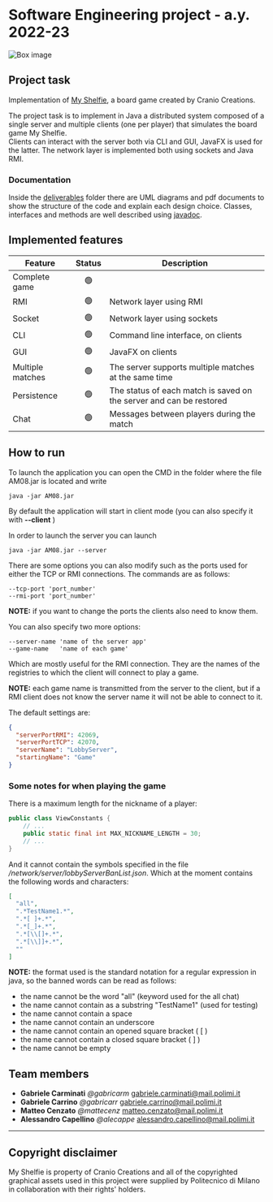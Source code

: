 # Software Engineering project - a.y. 2022-23
![Box image](https://www.craniocreations.it/storage/media/products/54/112/My_Shelfie_box_ITA-ENG.png)  

## Project task
Implementation of [My Shelfie](https://www.craniocreations.it/prodotto/my-shelfie), a board game created by Cranio Creations.

The project task is to implement in Java a distributed system composed of a single server and multiple clients (one per player) that simulates the board game My Shelfie.  
Clients can interact with the server both via CLI and GUI, JavaFX is used for the latter. The network layer is implemented both using sockets and Java RMI.

### Documentation
Inside the [deliverables](https://github.com/gabricarm/IS23-AM08/tree/master/deliverables) folder there are UML diagrams and pdf documents to show the structure of the code and explain each design choice. Classes, interfaces and methods are well described using [javadoc](https://github.com/gabricarm/IS23-AM08/tree/master/deliverables/Javadoc).

## Implemented features
| Feature | Status | Description |
| --- | :---: | --- |
| Complete game | :green_circle: ||
| RMI | :green_circle: | Network layer using RMI |
| Socket | :green_circle: | Network layer using sockets |
| CLI | :green_circle: | Command line interface, on clients |
| GUI | :green_circle: | JavaFX on clients |
| Multiple matches | :green_circle: | The server supports multiple matches at the same time |
| Persistence | :green_circle: | The status of each match is saved on the server and can be restored |
| Chat | :green_circle: | Messages between players during the match |

## How to run

To launch the application you can open the CMD in the folder where the file AM08.jar is located and write

```
java -jar AM08.jar 
```

By default the application will start in client mode (you can also specify it with **--client** )

In order to launch the server you can launch

```
java -jar AM08.jar --server
```

There are some options you can also modify such as the ports used for either the TCP or RMI connections.
The commands are as follows:

```
--tcp-port 'port_number'
--rmi-port 'port_number'
```

**NOTE:** if you want to change the ports the clients also need to know them.

You can also specify two more options: 

```
--server-name 'name of the server app'
--game-name   'name of each game'
```

Which are mostly useful for the RMI connection. They are the names of the registries to which
the client will connect to play a game.

**NOTE:** each game name is transmitted from the server to the client, but if a RMI client does not
know the server name it will not be able to connect to it.

The default settings are:

```json
{
  "serverPortRMI": 42069,
  "serverPortTCP": 42070,
  "serverName": "LobbyServer",
  "startingName": "Game"
}
```
### Some notes for when playing the game

There is a maximum length for the nickname of a player:

```java
public class ViewConstants {
    // ...
    public static final int MAX_NICKNAME_LENGTH = 30;
    // ...
}
```

And it cannot contain the symbols specified in the file */network/server/lobbyServerBanList.json*. 
Which at the moment contains the following words and characters:

```json
[
  "all",
  ".*TestName1.*",
  ".*[ ]+.*",
  ".*[_]+.*",
  ".*[\\[]+.*",
  ".*[\\]]+.*",
  ""
]
```

**NOTE:** the format used is the standard notation for a regular expression in java, so the banned words
can be read as follows:

* the name cannot be the word "all" (keyword used for the all chat)
* the name cannot contain as a substring "TestName1" (used for testing)
* the name cannot contain a space 
* the name cannot contain an underscore
* the name cannot contain an opened square bracket ( [ )
* the name cannot contain a closed square bracket ( ] )
* the name cannot be empty

## Team members
- __Gabriele Carminati__ _@gabricarm_ gabriele.carminati@mail.polimi.it
- __Gabriele Carrino__ _@gabricarr_ gabriele.carrino@mail.polimi.it
- __Matteo Cenzato__ _@mattecenz_ matteo.cenzato@mail.polimi.it
- __Alessandro Capellino__ _@alecappe_ alessandro.capellino@mail.polimi.it

----------------------------------
## Copyright disclaimer
My Shelfie is property of Cranio Creations and all of the copyrighted graphical assets used in this project were supplied by Politecnico di Milano in collaboration with their rights' holders.
